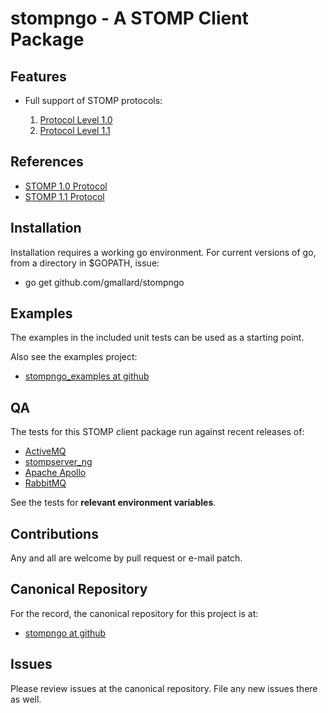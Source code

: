 # stompngo - A STOMP Client Package #

## Features ##

* Full support of STOMP protocols:

    1. [Protocol Level 1.0](http://stomp.github.com/stomp-specification-1.0.html)
    2. [Protocol Level 1.1](http://stomp.github.com/stomp-specification-1.1.html)

## References ##

* [STOMP 1.0 Protocol](http://stomp.github.com/stomp-specification-1.0.html)
* [STOMP 1.1 Protocol](http://stomp.github.com/stomp-specification-1.1.html)

## Installation ##

Installation requires a working go environment. For current versions of go,
from a directory in $GOPATH, issue:

* go get github.com/gmallard/stompngo

## Examples ##

The examples in the included unit tests can be used as a starting point.

Also see the examples project:

* [stompngo_examples at github](https://github.com/gmallard/stompngo_examples)

## QA ##

The tests for this STOMP client package run against recent releases of:

* [ActiveMQ](http://activemq.apache.org/)
* [stompserver_ng](https://github.com/gmallard/stompserver_ng)
* [Apache Apollo](http://activemq.apache.org/apollo/)
* [RabbitMQ](http://www.rabbitmq.com/)

See the tests for **relevant environment variables**.

## Contributions ##

Any and all are welcome by pull request or e-mail patch.

## Canonical Repository ##

For the record, the canonical repository for this project is at:

* [stompngo at github](https://github.com/gmallard/stompngo)

## Issues ##

Please review issues at the canonical repository.  File any new issues there as
well.


